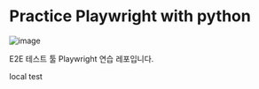 # Practice Playwright with python
![image](https://github.com/user-attachments/assets/42876d37-8ea2-46e3-823c-ed61a7ed7a97)

E2E 테스트 툴 Playwright 연습 레포입니다.

local test
